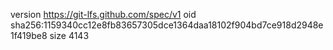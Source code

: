 version https://git-lfs.github.com/spec/v1
oid sha256:1159340cc12e8fb83657305dce1364daa18102f904bd7ce918d2948e1f419be8
size 4143
